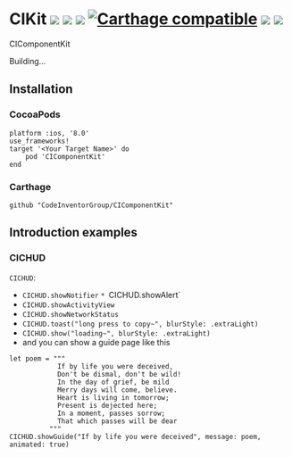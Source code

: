 # CIKit ![][image-1] ![][image-2] ![][image-3] [![Carthage compatible][image-4]][1] ![][image-5] ![][image-6]
CIComponentKit 

Building...



## Installation

### CocoaPods

```
platform :ios, '8.0'
use_frameworks!
target '<Your Target Name>' do
    pod 'CIComponentKit'
end
```


### Carthage

```
github "CodeInventorGroup/CIComponentKit"
```

## Introduction examples

### CICHUD
`CICHUD`:

* ```CICHUD.showNotifier```
	`* `CICHUD.showAlert`
* `CICHUD.showActivityView`
* `CICHUD.showNetworkStatus`
* `CICHUD.toast("long press to copy~", blurStyle: .extraLight)`
* `CICHUD.show("loading~", blurStyle: .extraLight)`
*  and you can show a guide page like this

```
let poem = """
            If by life you were deceived, 
            Don't be dismal, don't be wild! 
            In the day of grief, be mild 
            Merry days will come, believe. 
            Heart is living in tomorrow; 
            Present is dejected here; 
            In a moment, passes sorrow; 
            That which passes will be dear
          """
CICHUD.showGuide("If by life you were deceived", message: poem, animated: true)
```

[1]:	https://github.com/Carthage/Carthage

[image-1]:	https://travis-ci.org/CodeInventorGroup/CIComponentKit.svg?branch=master
[image-2]:	https://img.shields.io/badge/platform-ios-lightgrey.svg
[image-3]:	https://img.shields.io/cocoapods/v/CIComponentKit.svg?style=flat
[image-4]:	https://img.shields.io/badge/Carthage-compatible-4BC51D.svg?style=flat
[image-5]:	https://img.shields.io/badge/language-swift4.0-orange.svg
[image-6]:	https://img.shields.io/cocoapods/l/CIComponentKit.svg?style=flat